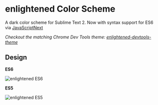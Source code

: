 # enlightened Color Scheme

A dark color scheme for Sublime Text 2.
Now with syntax support for ES6 via [JavaScriptNext](https://github.com/Benvie/JavaScriptNext.tmLanguage)

_Checkout the matching Chrome Dev Tools theme: [enlightened-devtools-theme](https://github.com/vincentmac/enlightened-devtools-theme)_

## Design
__ES6__

![enlightened ES6](http://vincentmac.github.com/enlightened/images/screenshots/ES6.png?v=7)

__ES5__

![enlightened ES5](http://vincentmac.github.com/enlightened/images/screenshots/ES5.png?v=7)


